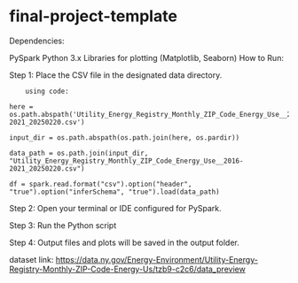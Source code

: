 # final-project-template
Dependencies:

PySpark
Python 3.x
Libraries for plotting (Matplotlib, Seaborn)
How to Run:

Step 1: Place the CSV file in the designated data directory.
        
        using code: 
    
    here = os.path.abspath('Utility_Energy_Registry_Monthly_ZIP_Code_Energy_Use__2016-2021_20250220.csv')
    
    input_dir = os.path.abspath(os.path.join(here, os.pardir))
    
    data_path = os.path.join(input_dir, "Utility_Energy_Registry_Monthly_ZIP_Code_Energy_Use__2016-2021_20250220.csv")
    
    df = spark.read.format("csv").option("header", "true").option("inferSchema", "true").load(data_path)

Step 2: Open your terminal or IDE configured for PySpark.

Step 3: Run the Python script 

Step 4: Output files  and plots will be saved in the output folder.

dataset link: https://data.ny.gov/Energy-Environment/Utility-Energy-Registry-Monthly-ZIP-Code-Energy-Us/tzb9-c2c6/data_preview

